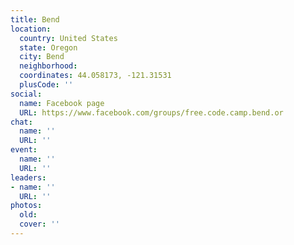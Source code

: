 ```yaml
---
title: Bend
location:
  country: United States
  state: Oregon
  city: Bend
  neighborhood: 
  coordinates: 44.058173, -121.31531
  plusCode: ''
social:
  name: Facebook page
  URL: https://www.facebook.com/groups/free.code.camp.bend.or
chat:
  name: ''
  URL: ''
event:
  name: ''
  URL: ''
leaders:
- name: ''
  URL: ''
photos:
  old: 
  cover: ''
---
```

